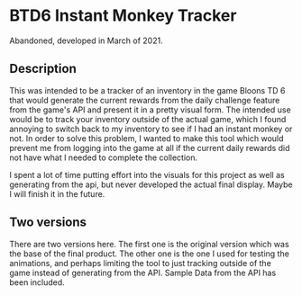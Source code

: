 # BTD6 Instant Monkey Tracker

Abandoned, developed in March of 2021.

## Description

This was intended to be a tracker of an inventory in the game Bloons TD 6 that would generate the current rewards from the daily challenge feature from the game's API and present it in a pretty visual form. The intended use would be to track your inventory outside of the actual game, which I found annoying to switch back to my inventory to see if I had an instant monkey or not. In order to solve this problem, I wanted to make this tool which would prevent me from logging into the game at all if the current daily rewards did not have what I needed to complete the collection.

I spent a lot of time putting effort into the visuals for this project as well as generating from the api, but never developed the actual final display. Maybe I will finish it in the future.

## Two versions

There are two versions here. The first one is the original version which was the base of the final product. The other one is the one I used for testing the animations, and perhaps limiting the tool to just tracking outside of the game instead of generating from the API. Sample Data from the API has been included.